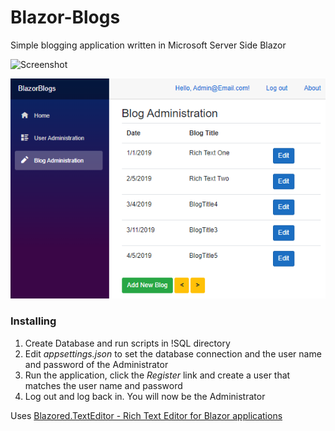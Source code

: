 # Blazor-Blogs
Simple blogging application written in Microsoft Server Side Blazor

![Screenshot](Animation.gif)

![Screenshot](BlogSample1.png)


### Installing

1) Create Database and run scripts in !SQL directory
2) Edit *appsettings.json* to set the database connection and the user name and password of the Administrator
3) Run the application, click the *Register* link and create a user that matches the user name and password
4) Log out and log back in. You will now be the Administrator 

Uses [Blazored.TextEditor - Rich Text Editor for Blazor applications](https://github.com/Blazored/TextEditor "BlazorHelpWebsite.com")
